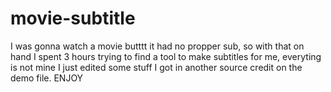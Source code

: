 # movie-subtitle
I was gonna watch a movie butttt it had no propper sub, so with that on hand I spent 3 hours trying to find a tool to make subtitles for me, everyting is not mine I just edited some stuff I got in another source credit on the demo file. ENJOY
